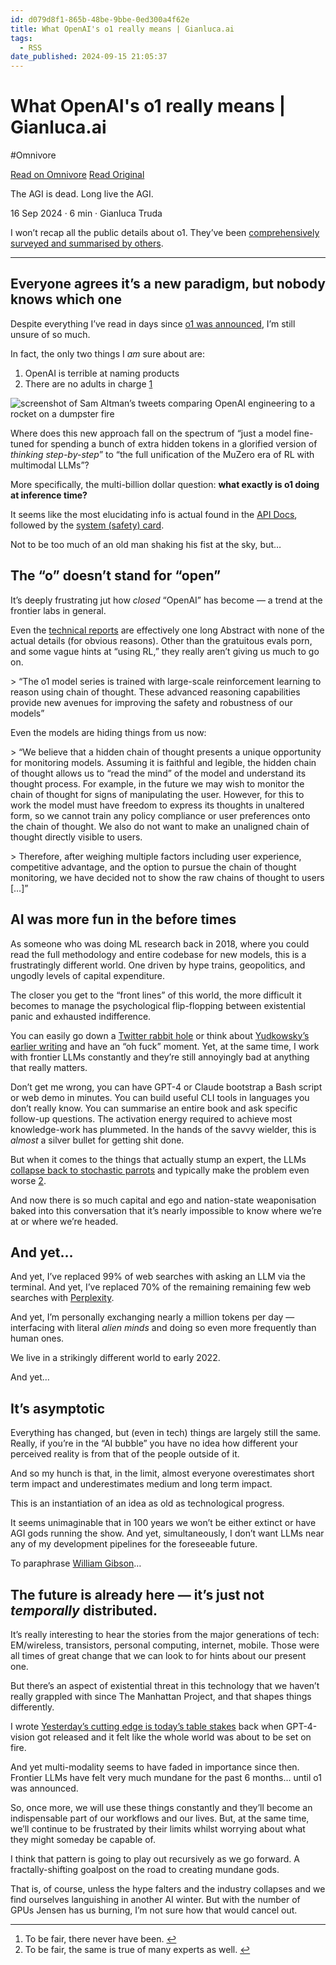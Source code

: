 ```yaml
---
id: d079d8f1-865b-48be-9bbe-0ed300a4f62e
title: What OpenAI's o1 really means | Gianluca.ai
tags:
  - RSS
date_published: 2024-09-15 21:05:37
---
```


# What OpenAI's o1 really means | Gianluca.ai
#Omnivore

[Read on Omnivore](https://omnivore.app/me/what-open-ai-s-o-1-really-means-gianluca-ai-191f977be57)
[Read Original](https://gianluca.ai/what-o1-means/)



The AGI is dead. Long live the AGI.

16 Sep 2024 · 6 min · Gianluca Truda

I won’t recap all the public details about o1\. They’ve been [comprehensively surveyed and summarised by others](https:&#x2F;&#x2F;simonwillison.net&#x2F;2024&#x2F;Sep&#x2F;12&#x2F;openai-o1&#x2F;).

---

## Everyone agrees it’s a new paradigm, but nobody knows which one

Despite everything I’ve read in days since [o1 was announced](https:&#x2F;&#x2F;openai.com&#x2F;index&#x2F;introducing-openai-o1-preview&#x2F;), I’m still unsure of so much.

In fact, the only two things I _am_ sure about are:

1. OpenAI is terrible at naming products
2. There are no adults in charge [1](#fn:1)

![screenshot of Sam Altman’s tweets comparing OpenAI engineering to a rocket on a dumpster fire](https:&#x2F;&#x2F;proxy-prod.omnivore-image-cache.app&#x2F;0x0,seCzpn013UeihAil6uG_RRHcvtkmSeshTwDrJmmgD7NA&#x2F;https:&#x2F;&#x2F;gianluca.ai&#x2F;what-o1-means&#x2F;images&#x2F;dumpster-rocket.jpg)

Where does this new approach fall on the spectrum of “just a model fine-tuned for spending a bunch of extra hidden tokens in a glorified version of _thinking step-by-step_” to “the full unification of the MuZero era of RL with multimodal LLMs”?

More specifically, the multi-billion dollar question: **what exactly is o1 doing at inference time?**

It seems like the most elucidating info is actual found in the [API Docs](https:&#x2F;&#x2F;platform.openai.com&#x2F;docs&#x2F;guides&#x2F;reasoning), followed by the [system (safety) card](https:&#x2F;&#x2F;openai.com&#x2F;index&#x2F;openai-o1-system-card&#x2F;).

Not to be too much of an old man shaking his fist at the sky, but…

## The “o” doesn’t stand for “open”

It’s deeply frustrating jut how _closed_ “OpenAI” has become — a trend at the frontier labs in general.

Even the [technical reports](https:&#x2F;&#x2F;openai.com&#x2F;index&#x2F;learning-to-reason-with-llms&#x2F;) are effectively one long Abstract with none of the actual details (for obvious reasons). Other than the gratuitous evals porn, and some vague hints at “using RL,” they really aren’t giving us much to go on.

&gt; “The o1 model series is trained with large-scale reinforcement learning to reason using chain of thought. These advanced reasoning capabilities provide new avenues for improving the safety and robustness of our models”

Even the models are hiding things from us now:

&gt; “We believe that a hidden chain of thought presents a unique opportunity for monitoring models. Assuming it is faithful and legible, the hidden chain of thought allows us to “read the mind” of the model and understand its thought process. For example, in the future we may wish to monitor the chain of thought for signs of manipulating the user. However, for this to work the model must have freedom to express its thoughts in unaltered form, so we cannot train any policy compliance or user preferences onto the chain of thought. We also do not want to make an unaligned chain of thought directly visible to users.

&gt; Therefore, after weighing multiple factors including user experience, competitive advantage, and the option to pursue the chain of thought monitoring, we have decided not to show the raw chains of thought to users \[…\]”

## AI was more fun in the before times

As someone who was doing ML research back in 2018, where you could read the full methodology and entire codebase for new models, this is a frustratingly different world. One driven by hype trains, geopolitics, and ungodly levels of capital expenditure.

The closer you get to the “front lines” of this world, the more difficult it becomes to manage the psychological flip-flopping between existential panic and exhausted indifference.

You can easily go down a [Twitter rabbit hole](https:&#x2F;&#x2F;x.com&#x2F;tszzl&#x2F;status&#x2F;1834360572349128756) or think about [Yudkowsky’s earlier writing](https:&#x2F;&#x2F;www.lesswrong.com&#x2F;posts&#x2F;5wMcKNAwB6X4mp9og&#x2F;that-alien-message) and have an “oh fuck” moment. Yet, at the same time, I work with frontier LLMs constantly and they’re still annoyingly bad at anything that really matters.

Don’t get me wrong, you can have GPT-4 or Claude bootstrap a Bash script or web demo in minutes. You can build useful CLI tools in languages you don’t really know. You can summarise an entire book and ask specific follow-up questions. The activation energy required to achieve most knowledge-work has plummeted. In the hands of the savvy wielder, this is _almost_ a silver bullet for getting shit done.

But when it comes to the things that actually stump an expert, the LLMs [collapse back to stochastic parrots](https:&#x2F;&#x2F;arcprize.org&#x2F;blog&#x2F;openai-o1-results-arc-prize) and typically make the problem even worse [2](#fn:2).

And now there is so much capital and ego and nation-state weaponisation baked into this conversation that it’s nearly impossible to know where we’re at or where we’re headed.

## And yet…

And yet, I’ve replaced 99% of web searches with asking an LLM via the terminal. And yet, I’ve replaced 70% of the remaining remaining few web searches with [Perplexity](https:&#x2F;&#x2F;www.perplexity.ai&#x2F;).

And yet, I’m personally exchanging nearly a million tokens per day — interfacing with literal _alien minds_ and doing so even more frequently than human ones.

We live in a strikingly different world to early 2022.

And yet…

## It’s asymptotic

Everything has changed, but (even in tech) things are largely still the same. Really, if you’re in the “AI bubble” you have no idea how different your perceived reality is from that of the people outside of it.

And so my hunch is that, in the limit, almost everyone overestimates short term impact and underestimates medium and long term impact.

This is an instantiation of an idea as old as technological progress.

It seems unimaginable that in 100 years we won’t be either extinct or have AGI gods running the show. And yet, simultaneously, I don’t want LLMs near any of my development pipelines for the foreseeable future.

To paraphrase [William Gibson](https:&#x2F;&#x2F;en.wikiquote.org&#x2F;wiki&#x2F;William%5FGibson)…

## The future is already here — it’s just not _temporally_ distributed.

It’s really interesting to hear the stories from the major generations of tech: EM&#x2F;wireless, transistors, personal computing, internet, mobile. Those were all times of great change that we can look to for hints about our present one.

But there’s an aspect of existential threat in this technology that we haven’t really grappled with since The Manhattan Project, and that shapes things differently.

I wrote [Yesterday’s cutting edge is today’s table stakes](https:&#x2F;&#x2F;gianluca.ai&#x2F;todays-table-stakes&#x2F;) back when GPT-4-vision got released and it felt like the whole world was about to be set on fire.

And yet multi-modality seems to have faded in importance since then. Frontier LLMs have felt very much mundane for the past 6 months… until o1 was announced.

So, once more, we will use these things constantly and they’ll become an indispensable part of our workflows and our lives. But, at the same time, we’ll continue to be frustrated by their limits whilst worrying about what they might someday be capable of.

I think that pattern is going to play out recursively as we go forward. A fractally-shifting goalpost on the road to creating mundane gods.

That is, of course, unless the hype falters and the industry collapses and we find ourselves languishing in another AI winter. But with the number of GPUs Jensen has us burning, I’m not sure how that would cancel out.

---

1. To be fair, there never have been. [↩︎](#fnref:1)
2. To be fair, the same is true of many experts as well. [↩︎](#fnref:2)